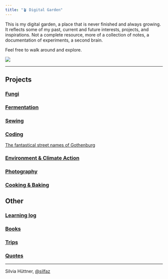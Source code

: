 ```yaml
---
title: "🪴 Digital Garden"
---
```


This is my digital garden, a place that is never finished and always growing. It reflects some of my past, current and future interests, projects, and inspirations. Not a complete resource, more of a collection of notes, a documentation of experiments, a second brain. 

Feel free to walk around and explore. 

![](projects/attachments/Walk%20to%20Råå.png)

----
## Projects

### [Fungi](fungi/fungi_main.md)

### [Fermentation](projects/fermentation/01%20fermentation_main.md)

### [Sewing](projects/sewing/01%20sewing_main.md)

### [Coding](projects/coding/01%20coding_main.md)
[The fantastical street names of Gothenburg](https://silfaz.github.io/gbgclusters/)

### [Environment & Climate Action](climate/climate_main.md)

### [Photography](photography/photography_main.md)

### [Cooking & Baking](projects/cooking/cooking_main.md)


## Other

### [Learning log](blog/Disovery,%20learning%20and%20activity%20log.md)

### [Books](projects/books/books_main.md)

### [Trips](trips/trips_main.md)

### [Quotes](Quotes.md)



----
Silvia Hüttner, [@silfaz](https://www.instagram.com/silfaz/)

